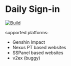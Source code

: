 # Daily Sign-in

[![Build](https://github.com/gwy15/sign_rs/actions/workflows/build.yml/badge.svg?branch=main)](https://github.com/gwy15/sign_rs/actions/workflows/build.yml)

supported platforms:
- Genshin Impact
- Nexus PT based websites
- SSPanel based websites
- v2ex (buggy)
